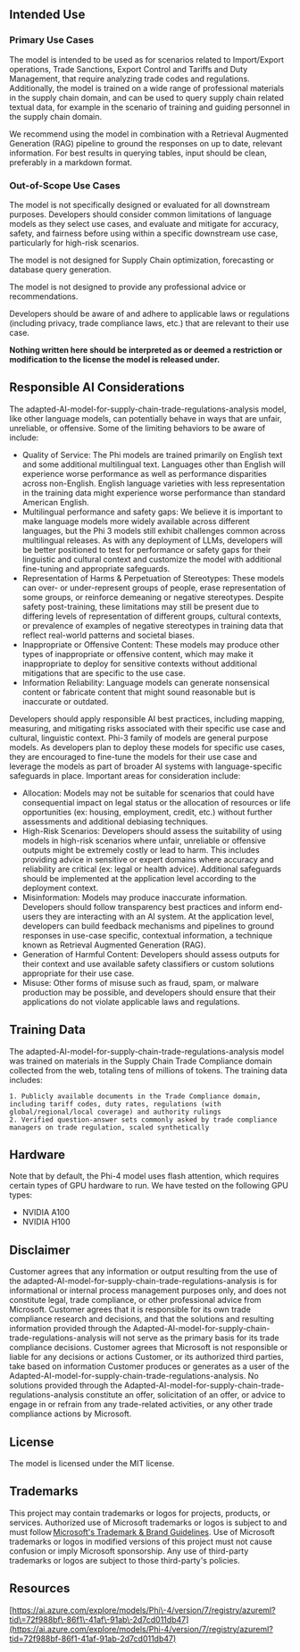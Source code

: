 <!-- DO NOT CHANGE MARKDOWN HEADERS. IF CHANGED, MODEL CARD MAY BE REJECTED BY A REVIEWER -->

<!-- `note.md` is highly recommended, but not required. It captures information about how your model is created. We highly recommend including this section to provide transparency for the customers. -->

## Intended Use

### Primary Use Cases

The model is intended to be used as for scenarios related to Import/Export operations, Trade Sanctions, Export Control and Tariffs and Duty Management, that require analyzing trade codes and regulations. Additionally, the model is trained on a wide range of professional materials in the supply chain domain, and can be used to query supply chain related textual data, for example in the scenario of training and guiding personnel in the supply chain domain.

We recommend using the model in combination with a Retrieval Augmented Generation (RAG) pipeline to ground the responses on up to date, relevant information. For best results in querying tables, input should be clean, preferably in a markdown format.

### Out-of-Scope Use Cases

The model is not specifically designed or evaluated for all downstream purposes. Developers should consider common limitations of language models as they select use cases, and evaluate and mitigate for accuracy, safety, and fairness before using within a specific downstream use case, particularly for high-risk scenarios.

The model is not designed for Supply Chain optimization, forecasting or database query generation.

The model is not designed to provide any professional advice or recommendations.

Developers should be aware of and adhere to applicable laws or regulations (including privacy, trade compliance laws, etc.) that are relevant to their use case.

**Nothing written here should be interpreted as or deemed a restriction or modification to the license the model is released under.**

## Responsible AI Considerations

The adapted-AI-model-for-supply-chain-trade-regulations-analysis model, like other language models, can potentially behave in ways that are unfair, unreliable, or offensive. Some of the limiting behaviors to be aware of include:

- Quality of Service: The Phi models are trained primarily on English text and some additional multilingual text. Languages other than English will experience worse performance as well as performance disparities across non-English. English language varieties with less representation in the training data might experience worse performance than standard American English.
- Multilingual performance and safety gaps: We believe it is important to make language models more widely available across different languages, but the Phi 3 models still exhibit challenges common across multilingual releases. As with any deployment of LLMs, developers will be better positioned to test for performance or safety gaps for their linguistic and cultural context and customize the model with additional fine-tuning and appropriate safeguards.
- Representation of Harms & Perpetuation of Stereotypes: These models can over- or under-represent groups of people, erase representation of some groups, or reinforce demeaning or negative stereotypes. Despite safety post-training, these limitations may still be present due to differing levels of representation of different groups, cultural contexts, or prevalence of examples of negative stereotypes in training data that reflect real-world patterns and societal biases.
- Inappropriate or Offensive Content: These models may produce other types of inappropriate or offensive content, which may make it inappropriate to deploy for sensitive contexts without additional mitigations that are specific to the use case.
- Information Reliability: Language models can generate nonsensical content or fabricate content that might sound reasonable but is inaccurate or outdated.

Developers should apply responsible AI best practices, including mapping, measuring, and mitigating risks associated with their specific use case and cultural, linguistic context. Phi-3 family of models are general purpose models. As developers plan to deploy these models for specific use cases, they are encouraged to fine-tune the models for their use case and leverage the models as part of broader AI systems with language-specific safeguards in place. Important areas for consideration include:

- Allocation: Models may not be suitable for scenarios that could have consequential impact on legal status or the allocation of resources or life opportunities (ex: housing, employment, credit, etc.) without further assessments and additional debiasing techniques.
- High-Risk Scenarios: Developers should assess the suitability of using models in high-risk scenarios where unfair, unreliable or offensive outputs might be extremely costly or lead to harm. This includes providing advice in sensitive or expert domains where accuracy and reliability are critical (ex: legal or health advice). Additional safeguards should be implemented at the application level according to the deployment context.
- Misinformation: Models may produce inaccurate information. Developers should follow transparency best practices and inform end-users they are interacting with an AI system. At the application level, developers can build feedback mechanisms and pipelines to ground responses in use-case specific, contextual information, a technique known as Retrieval Augmented Generation (RAG).
- Generation of Harmful Content: Developers should assess outputs for their context and use available safety classifiers or custom solutions appropriate for their use case.
- Misuse: Other forms of misuse such as fraud, spam, or malware production may be possible, and developers should ensure that their applications do not violate applicable laws and regulations.

## Training Data

The adapted-AI-model-for-supply-chain-trade-regulations-analysis model was trained on materials in the Supply Chain Trade Compliance domain collected from the web, totaling tens of millions of tokens. The training data includes:

	1. Publicly available documents in the Trade Compliance domain, including tariff codes, duty rates, regulations (with global/regional/local coverage) and authority rulings
	2. Verified question-answer sets commonly asked by trade compliance managers on trade regulation, scaled synthetically

## Hardware

Note that by default, the Phi\-4 model uses flash attention, which requires certain types of GPU hardware to run. We have tested on the following GPU types:

* NVIDIA A100
* NVIDIA H100

## Disclaimer

Customer agrees that any information or output resulting from the use of the adapted-AI-model-for-supply-chain-trade-regulations-analysis is for informational or internal process management purposes only, and does not constitute legal, trade compliance, or other professional advice from Microsoft. Customer agrees that it is responsible for its own trade compliance research and decisions, and that the solutions and resulting information provided through the Adapted-AI-model-for-supply-chain-trade-regulations-analysis will not serve as the primary basis for its trade compliance decisions. Customer agrees that Microsoft is not responsible or liable for any decisions or actions Customer, or its authorized third parties, take based on information Customer produces or generates as a user of the Adapted-AI-model-for-supply-chain-trade-regulations-analysis. No solutions provided through the Adapted-AI-model-for-supply-chain-trade-regulations-analysis constitute an offer, solicitation of an offer, or advice to engage in or refrain from any trade-related activities, or any other trade compliance actions by Microsoft.

## License

The model is licensed under the MIT license.

## Trademarks

This project may contain trademarks or logos for projects, products, or services. Authorized use of Microsoft trademarks or logos is subject to and must follow [Microsoft's Trademark & Brand Guidelines](https://www.microsoft.com/en-us/legal/intellectualproperty/trademarks). Use of Microsoft trademarks or logos in modified versions of this project must not cause confusion or imply Microsoft sponsorship. Any use of third-party trademarks or logos are subject to those third-party's policies.

## Resources

[https://ai.azure.com/explore/models/Phi\-4/version/7/registry/azureml?tid\=72f988bf\-86f1\-41af\-91ab\-2d7cd011db47](https://ai.azure.com/explore/models/Phi-4/version/7/registry/azureml?tid=72f988bf-86f1-41af-91ab-2d7cd011db47)
